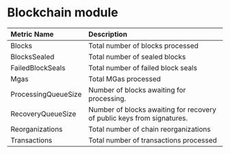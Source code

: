 # Blockchain module

| Metric Name | Description |
| :--- | :--- |
| Blocks | Total number of blocks processed |
| BlocksSealed | Total number of sealed blocks |
| FailedBlockSeals | Total number of failed block seals |
| Mgas | Total MGas processed |
| ProcessingQueueSize | Number of blocks awaiting for processing. |
| RecoveryQueueSize | Number of blocks awaiting for recovery of public keys from signatures. |
| Reorganizations | Total number of chain reorganizations |
| Transactions | Total number of transactions processed |

